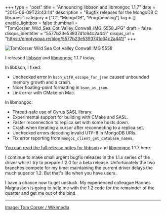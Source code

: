 +++
type = "post"
title = "Announcing libbson and libmongoc 1.1.7"
date = "2015-06-09T23:43:14"
description = "Bugfix releases for the MongoDB C libraries."
category = ["C", "MongoDB", "Programming"]
tag = []
enable_lightbox = false
thumbnail = "TomCorser_Wild_Sea_Cot_Valley_Conwall_IMG_5558.JPG"
draft = false
disqus_identifier = "5577b23e5393741c64c2a441"
disqus_url = "https://emptysqua.re/blog/5577b23e5393741c64c2a441/"
+++

<p><img style="display:block; margin-left:auto; margin-right:auto;" src="TomCorser_Wild_Sea_Cot_Valley_Conwall_IMG_5558.JPG" alt="TomCorser Wild Sea Cot Valley Conwall IMG 5558" title="TomCorser Wild Sea Cot Valley Conwall IMG 5558" /></p>
<p>I released <a href="http://mongoc.org/libbson/current/">libbson</a> and <a href="http://mongoc.org/libmongoc/current/">libmongoc</a> 1.1.7 today.</p>
<p>In libbson, I fixed:</p>
<ul>
<li>Unchecked error in <code>bson_utf8_escape_for_json</code> caused unbounded memory growth and a crash.</li>
<li>Nicer floating-point formatting in <code>bson_as_json</code>.</li>
<li>Link error with CMake on Mac.</li>
</ul>
<p>In libmongoc:</p>
<ul>
<li>Thread-safe use of Cyrus SASL library.</li>
<li>Experimental support for building with CMake and SASL.</li>
<li>Faster reconnection to replica set with some hosts down.</li>
<li>Crash when iterating a cursor after reconnecting to a replica set.</li>
<li>Unchecked errors decoding invalid UTF-8 in MongoDB URIs.</li>
<li>Fix error reporting from <code>mongoc_client_get_database_names</code>.</li>
</ul>
<p><a href="https://jira.mongodb.org/secure/ReleaseNote.jspa?version=15523&amp;projectId=10030">You can read the full release notes for <a href="http://mongoc.org/libbson/current/">libbson</a> and <a href="http://mongoc.org/libmongoc/current/">libmongoc</a> 1.1.7 here</a>.</p>
<p>I continue to make small urgent bugfix releases in the 1.1.x series of the driver while I try to prepare 1.2.0 for a beta release. Unfortunately the two branches compete for my time: maintaining the current driver delays the much superior 1.2. But that's life when you have users.</p>
<p>I have a chance now to get unstuck. My experienced colleague Hannes Magnusson is going to help me with the 1.2 code for the remainder of the quarter and get me out of the bind.</p>
<hr />
<p><a href="http://commons.wikimedia.org/wiki/File:TomCorser_Wild_Sea_Cot_Valley_Conwall_IMG_5558.JPG">Image: Tom Corser / Wikimedia</a></p>

